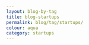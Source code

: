 ```yaml
---
layout: blog-by-tag
title: blog-startups
permalink: blog/tag/startups/
colour: aqua
category: startups
---
```

